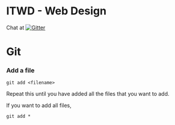 # ITWD - Web Design

Chat at   [![Gitter](https://badges.gitter.im/edos4/itwd.svg)](https://gitter.im/edos4/itwd?utm_source=badge&utm_medium=badge&utm_campaign=pr-badge&utm_content=badge)

# Git

### Add a file
```
git add <filename>
```

Repeat this until you have added all the files that you want to add. 

If you want to add all files, 
```
git add *
```
